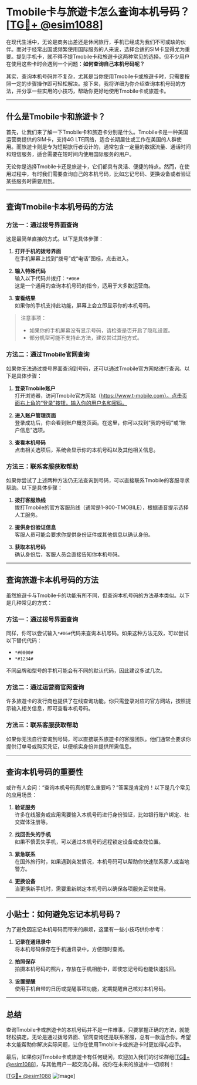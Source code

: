 # Tmobile卡与旅遊卡怎么查询本机号码？[[TG💪+ @esim1088](https://t.me/s/esim1088)]

在现代生活中，无论是商务出差还是休闲旅行，手机已经成为我们不可或缺的伙伴。而对于经常出国或频繁使用国际服务的人来说，选择合适的SIM卡显得尤为重要。提到手机卡，就不得不提Tmobile卡和旅遊卡这两种常见的选择。但不少用户在使用这些卡时会遇到一个问题：**如何查询自己本机号码呢？**

其实，查询本机号码并不复杂，尤其是当你使用Tmobile卡或旅遊卡时，只需要按照一定的步骤操作即可轻松解决。接下来，我将详细为你介绍查询本机号码的方法，并分享一些实用的小技巧，帮助你更好地使用Tmobile卡或旅遊卡。

---

## 什么是Tmobile卡和旅遊卡？

首先，让我们来了解一下Tmobile卡和旅遊卡分别是什么。Tmobile卡是一种美国运营商提供的SIM卡，支持4G LTE网络，适合长期居住或工作在美国的人群使用。而旅遊卡则是专为短期旅行者设计的，通常包含一定量的数据流量、通话时间和短信服务，适合需要在短时间内使用国际服务的用户。

无论你是选择Tmobile卡还是旅遊卡，它们都具有灵活、便捷的特点。然而，在使用过程中，有时我们需要查询自己的本机号码，比如忘记号码、更换设备或者验证某些服务时需要用到。

---

## 查询Tmobile卡本机号码的方法

### 方法一：通过拨号界面查询

这是最简单直接的方式。以下是具体步骤：

1. **打开手机的拨号界面**  
   在手机屏幕上找到“拨号”或“电话”图标，点击进入。

2. **输入特殊代码**  
   输入以下代码并拨打：`*#06#`  
   这是一个通用的查询本机号码的指令，适用于大多数运营商。

3. **查看结果**  
   如果你的手机支持此功能，屏幕上会立即显示你的本机号码。

> 注意事项：  
> - 如果你的手机屏幕没有显示号码，请检查是否开启了隐私设置。  
> - 部分机型可能不支持此方法，建议尝试其他方式。

### 方法二：通过Tmobile官网查询

如果你无法通过拨号界面查询到号码，还可以通过Tmobile官方网站进行查询。以下是具体步骤：

1. **登录Tmobile账户**  
   打开浏览器，访问Tmobile官方网站（https://www.t-mobile.com）。点击页面右上角的“登录”按钮，输入你的用户名和密码。

2. **进入账户管理页面**  
   登录成功后，你会看到账户概览页面。在这里，你可以找到“我的号码”或“账户信息”选项。

3. **查看本机号码**  
   点击相关选项后，系统会显示你的本机号码以及其他相关信息。

### 方法三：联系客服获取帮助

如果你尝试了上述两种方法仍无法查询到号码，可以直接联系Tmobile的客服寻求帮助。以下是具体步骤：

1. **拨打客服热线**  
   拨打Tmobile的官方客服热线（通常是1-800-TMOBILE），根据语音提示选择人工服务。

2. **提供身份验证信息**  
   客服人员可能会要求你提供身份证件或其他信息以确认身份。

3. **获取本机号码**  
   确认身份后，客服人员会直接告知你本机号码。

---

## 查询旅遊卡本机号码的方法

虽然旅遊卡与Tmobile卡的功能有所不同，但查询本机号码的方法基本类似。以下是几种常见的方式：

### 方法一：通过拨号界面查询

同样，你可以尝试输入`*#06#`代码来查询本机号码。如果这种方法无效，可以尝试以下替代代码：

- `*#0000#`
- `*#1234#`

不同品牌和型号的手机可能会有不同的默认代码，因此建议多试几次。

### 方法二：通过运营商官网查询

许多旅遊卡的发行商也提供了在线查询功能。你只需登录对应的官方网站，按照提示输入相关信息，即可查看本机号码。

### 方法三：联系客服获取帮助

如果你无法自行查询到号码，可以直接联系旅遊卡的客服团队。他们通常会要求你提供订单号或购买凭证，以便核实身份并提供所需信息。

---

## 查询本机号码的重要性

或许有人会问：“查询本机号码真的那么重要吗？”答案是肯定的！以下是几个常见的应用场景：

1. **验证服务**  
   许多在线服务或应用需要输入本机号码进行身份验证，比如银行账户绑定、社交媒体注册等。

2. **找回丢失的手机**  
   如果不慎丢失手机，可以通过本机号码远程锁定设备或查找位置。

3. **紧急联系**  
   在国外旅行时，如果遇到突发情况，本机号码可以帮助你快速联系家人或当地警方。

4. **更换设备**  
   当更换新手机时，需要重新绑定本机号码以确保各项服务正常使用。

---

## 小贴士：如何避免忘记本机号码？

为了避免因忘记本机号码而带来的麻烦，这里有一些小技巧供你参考：

1. **记录在通讯录中**  
   将本机号码保存在手机通讯录中，方便随时查阅。

2. **拍照保存**  
   拍摄本机号码的照片，存放在手机相册中，即使忘记号码也能快速找回。

3. **设置提醒**  
   使用手机自带的日历或提醒事项功能，定期提醒自己核对本机号码。

---

## 总结

查询Tmobile卡或旅遊卡的本机号码并不是一件难事，只要掌握正确的方法，就能轻松搞定。无论是通过拨号界面、官网查询还是联系客服，总有一款适合你。希望本文能帮助你解决实际问题，让你在使用Tmobile卡或旅遊卡时更加得心应手。

最后，如果你对Tmobile卡或旅遊卡有任何疑问，欢迎加入我们的讨论群组[[TG💪+ @esim1088](https://t.me/s/esim1088)]，与其他用户一起交流心得。祝你在未来的旅途中一切顺利！

[[TG💪+ @esim1088](https://t.me/s/esim1088) ![Image](https://i.postimg.cc/4NQfJmqS/Snipaste-2025-05-13-00-14-12.png)]